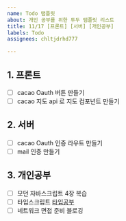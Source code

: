 ```yaml
---
name: Todo 탬플릿
about: 개인 공부를 위한 투두 탬플릿 리스트
title: 11/17 [프론트] [서버] [개인공부]
labels: Todo
assignees: chltjdrhd777

---
```


## 1.  프론트
 
- [ ] cacao Oauth 버튼 만들기
- [ ] cacao 지도 api 로 지도 컴포넌트 만들기

## 2. 서버

- [ ] cacao Oauth 인증 라우트 만들기
- [ ] mail 인증 만들기

## 3. 개인공부

- [ ] 모던 자바스크립트 4장 복습
- [ ] 타입스크립트 [타입공부](https://heropy.blog/2020/01/27/typescript/)
- [ ] 네트워크 면접 준비 블로깅
